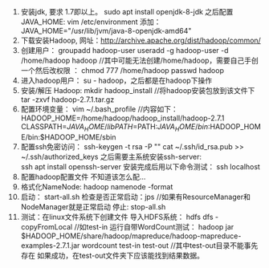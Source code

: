 1. 	安装jdk, 要求 1.7即以上。
		sudo apt install openjdk-8-jdk
	之后配置JAVA_HOME:
		vim /etc/environment
	添加：JAVA_HOME="/usr/lib/jvm/java-8-openjdk-amd64"
2. 	下载安装Hadoop, 网址：http://archive.apache.org/dist/hadoop/common/
3. 	创建用户：
		groupadd hadoop-user
		useradd -g hadoop-user -d /home/hadoop hadoop
	//其中可能无法创建/home/hadoop，需要自己手创一个然后改权限 ： chmod 777 /home/hadoop
		passwd hadoop
4. 	进入hadoop用户： su - hadoop，之后都是在hadoop下操作
5. 	安装/解压 Hadoop:
		mkdir hadoop_install 
	//将hadoop安装包放到该文件下
		tar -zxvf hadoop-2.7.1.tar.gz 
6. 	配置环境变量：
		vim ~/.bash_profile
	//内容如下：
		HADOOP_HOME=/home/hadoop/hadoop_install/hadoop-2.7.1
		CLASSPATH=$JAVA_HOME/lib
		PATH=$PATH:$JAVA_HOME/bin:$HADOOP_HOME/bin:$HADOOP_HOME/sbin
7. 	配置ssh免密访问：
		ssh-keygen -t rsa -P ""
		cat ~/.ssh/id_rsa.pub >> ~/.ssh/authorized_keys
	之后需要主系统安装ssh-server:	
		ssh apt install openssh-server
	安装完成后用以下命令测试：
		ssh localhost
8. 	配置hadoop配置文件
	不知道该怎么配...
9. 	格式化NameNode:
		hadoop namenode -format
10. 启动：
		start-all.sh
	检查是否正常启动：jps
	//如果有ResourceManager和NodeManager就是正常启动
	停止:
		stop-all.sh
11.	测试：在linux文件系统下创建文件
	导入HDFS系统：
		hdfs dfs -copyFromLocal <sourceDirectory> <dscDirectory> //如test-in
	运行自带WordCount测试：
		hadoop jar $HADOOP_HOME/share/hadoop/mapreduce/hadoop-mapreduce-examples-2.7.1.jar wordcount test-in test-out
		//其中test-out目录不能事先存在
	如果成功，在test-out文件夹下应该能找到结果数据。
	
